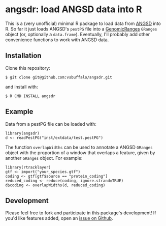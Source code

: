 # angsdr: load ANGSD data into R

This is a (very unofficial) minimal R package to load data from
[ANGSD](http://www.popgen.dk/angsd/index.php/Main_Page) into R. So far it just
loads ANGSD's `pestPG` file into a
[GenomicRanges](http://www.bioconductor.org/packages/release/bioc/html/GenomicRanges.html)
`GRanges` object (or, optionally a `data.frame`). Eventually, I'll probably add
other convenience functions to work with ANGSD data.

## Installation

Clone this repository:

    $ git clone git@github.com:vsbuffalo/angsdr.git

and install with:

    $ R CMD INSTALL angsdr

## Example

Data from a pestPG file can be loaded with:

    library(angsdr)
    d <- readPestPG("inst/extdata/test.pestPG")

The function `overlapWidths` can be used to annotate a ANGSD `GRanges` object
with the proportion of a window that overlaps a feature, given by another
`GRanges` object. For example:

    library(rtracklayer)
    gtf <- import("your_species.gtf")
    coding <- gtf[gtf$source == "protein_coding"]
    reduced_coding <- reduce(coding, ignore.strand=TRUE)
    d$coding <- overlapWidths(d, reduced_coding)

## Development

Please feel free to fork and participate in this package's development! If
you'd like features added, open an [issue on
Github](https://github.com/vsbuffalo/angsdr/issues).
